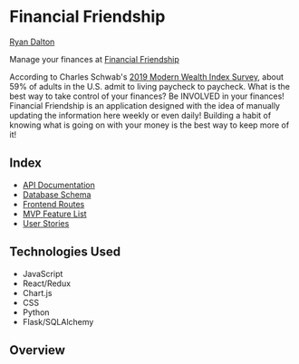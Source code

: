 # Financial Friendship

[Ryan Dalton](https://github.com/DaltonR121)

Manage your finances at [Financial Friendship](https://spacexchange.herokuapp.com/)

According to Charles Schwab's [2019 Modern Wealth Index Survey](https://www.aboutschwab.com/modernwealth2019), about 59% of adults in the U.S. admit to living paycheck to paycheck.  What is the best way to take control of your finances?  Be INVOLVED in your finances!  Financial Friendship is an application designed with the idea of manually updating the information here weekly or even daily!  Building a habit of knowing what is going on with your money is the best way to keep more of it!

## Index

- [API Documentation](https://github.com/DaltonR121/FinancialFriendship/wiki/API-Routes)
- [Database Schema](https://github.com/DaltonR121/FinancialFriendship/wiki/Database-Schema)
- [Frontend Routes](hhttps://github.com/DaltonR121/FinancialFriendship/wiki/Frontend-Routes)
- [MVP Feature List](https://github.com/DaltonR121/FinancialFriendship/wiki/MVP-Feature-List)
- [User Stories](https://github.com/DaltonR121/FinancialFriendship/wiki/User-Stories)

## Technologies Used

- JavaScript
- React/Redux
- Chart.js
- CSS
- Python
- Flask/SQLAlchemy

## Overview
